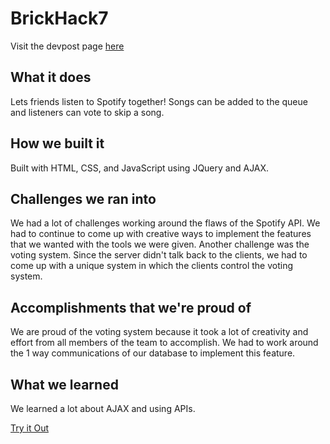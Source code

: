 # BrickHack7
Visit the devpost page [here](https://devpost.com/software/tempo-rl5q2m?ref_content=user-portfolio&ref_feature=in_progress)
## What it does
Lets friends listen to Spotify together! Songs can be added to the queue and listeners can vote to skip a song.

## How we built it
Built with HTML, CSS, and JavaScript using JQuery and AJAX.

## Challenges we ran into
We had a lot of challenges working around the flaws of the Spotify API. We had to continue to come up with creative ways to implement the features that we wanted with the tools we were given. Another challenge was the voting system. Since the server didn't talk back to the clients, we had to come up with a unique system in which the clients control the voting system.

## Accomplishments that we're proud of
We are proud of the voting system because it took a lot of creativity and effort from all members of the team to accomplish. We had to work around the 1 way communications of our database to implement this feature.

## What we learned
We learned a lot about AJAX and using APIs.

[Try it Out](https://devanturtle7.github.io/BrickHack7)
